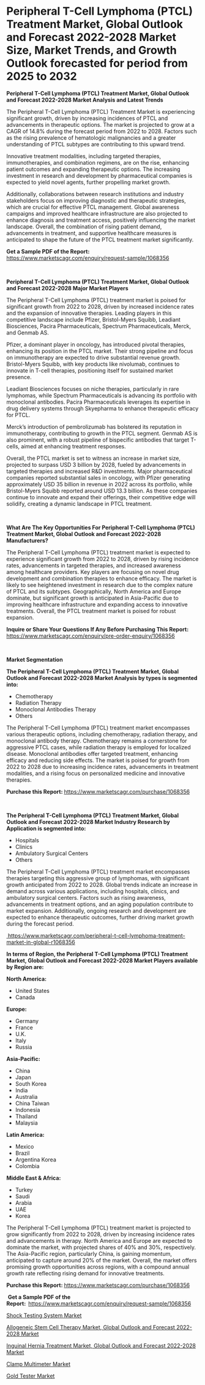 <p><h1>Peripheral T-Cell Lymphoma (PTCL) Treatment Market, Global Outlook and Forecast 2022-2028 Market Size, Market Trends, and Growth Outlook forecasted for period from 2025 to 2032</h1></p><p><strong>Peripheral T-Cell Lymphoma (PTCL) Treatment Market, Global Outlook and Forecast 2022-2028 Market Analysis and Latest Trends</strong></p>
<p><p>The Peripheral T-Cell Lymphoma (PTCL) Treatment Market is experiencing significant growth, driven by increasing incidences of PTCL and advancements in therapeutic options. The market is projected to grow at a CAGR of 14.8% during the forecast period from 2022 to 2028. Factors such as the rising prevalence of hematologic malignancies and a greater understanding of PTCL subtypes are contributing to this upward trend. </p><p>Innovative treatment modalities, including targeted therapies, immunotherapies, and combination regimens, are on the rise, enhancing patient outcomes and expanding therapeutic options. The increasing investment in research and development by pharmaceutical companies is expected to yield novel agents, further propelling market growth. </p><p>Additionally, collaborations between research institutions and industry stakeholders focus on improving diagnostic and therapeutic strategies, which are crucial for effective PTCL management. Global awareness campaigns and improved healthcare infrastructure are also projected to enhance diagnosis and treatment access, positively influencing the market landscape. Overall, the combination of rising patient demand, advancements in treatment, and supportive healthcare measures is anticipated to shape the future of the PTCL treatment market significantly.</p></p>
<p><strong>Get a Sample PDF of the Report:&nbsp;</strong> <a href="https://www.marketscagr.com/enquiry/request-sample/1068356?utm_campaign=2194&utm_medium=2&utm_source=Github&utm_content=ia&utm_term=21032025&utm_id=peripheral-t-cell-lymphoma-ptcl-treatment-market-global-outlook-and-forecast-2022-2028">https://www.marketscagr.com/enquiry/request-sample/1068356</a></p>
<p>&nbsp;</p>
<p><strong>Peripheral T-Cell Lymphoma (PTCL) Treatment Market, Global Outlook and Forecast 2022-2028 Major Market Players</strong></p>
<p><p>The Peripheral T-Cell Lymphoma (PTCL) treatment market is poised for significant growth from 2022 to 2028, driven by increased incidence rates and the expansion of innovative therapies. Leading players in this competitive landscape include Pfizer, Bristol-Myers Squibb, Leadiant Biosciences, Pacira Pharmaceuticals, Spectrum Pharmaceuticals, Merck, and Genmab AS.</p><p>Pfizer, a dominant player in oncology, has introduced pivotal therapies, enhancing its position in the PTCL market. Their strong pipeline and focus on immunotherapy are expected to drive substantial revenue growth. Bristol-Myers Squibb, with key products like nivolumab, continues to innovate in T-cell therapies, positioning itself for sustained market presence.</p><p>Leadiant Biosciences focuses on niche therapies, particularly in rare lymphomas, while Spectrum Pharmaceuticals is advancing its portfolio with monoclonal antibodies. Pacira Pharmaceuticals leverages its expertise in drug delivery systems through Skyepharma to enhance therapeutic efficacy for PTCL.</p><p>Merck’s introduction of pembrolizumab has bolstered its reputation in immunotherapy, contributing to growth in the PTCL segment. Genmab AS is also prominent, with a robust pipeline of bispecific antibodies that target T-cells, aimed at enhancing treatment responses.</p><p>Overall, the PTCL market is set to witness an increase in market size, projected to surpass USD 3 billion by 2028, fueled by advancements in targeted therapies and increased R&D investments. Major pharmaceutical companies reported substantial sales in oncology, with Pfizer generating approximately USD 35 billion in revenue in 2022 across its portfolio, while Bristol-Myers Squibb reported around USD 13.3 billion. As these companies continue to innovate and expand their offerings, their competitive edge will solidify, creating a dynamic landscape in PTCL treatment.</p></p>
<p>&nbsp;</p>
<p><strong>What Are The Key Opportunities For Peripheral T-Cell Lymphoma (PTCL) Treatment Market, Global Outlook and Forecast 2022-2028 Manufacturers?</strong></p>
<p><p>The Peripheral T-Cell Lymphoma (PTCL) treatment market is expected to experience significant growth from 2022 to 2028, driven by rising incidence rates, advancements in targeted therapies, and increased awareness among healthcare providers. Key players are focusing on novel drug development and combination therapies to enhance efficacy. The market is likely to see heightened investment in research due to the complex nature of PTCL and its subtypes. Geographically, North America and Europe dominate, but significant growth is anticipated in Asia-Pacific due to improving healthcare infrastructure and expanding access to innovative treatments. Overall, the PTCL treatment market is poised for robust expansion.</p></p>
<p><strong>Inquire or Share Your Questions If Any Before Purchasing This Report:</strong> <a href="https://www.marketscagr.com/enquiry/pre-order-enquiry/1068356?utm_campaign=2194&utm_medium=2&utm_source=Github&utm_content=ia&utm_term=21032025&utm_id=peripheral-t-cell-lymphoma-ptcl-treatment-market-global-outlook-and-forecast-2022-2028">https://www.marketscagr.com/enquiry/pre-order-enquiry/1068356</a></p>
<p>&nbsp;</p>
<p><strong>Market Segmentation</strong></p>
<p><strong>The Peripheral T-Cell Lymphoma (PTCL) Treatment Market, Global Outlook and Forecast 2022-2028 Market Analysis by types is segmented into:</strong></p>
<p><ul><li>Chemotherapy</li><li>Radiation Therapy</li><li>Monoclonal Antibodies Therapy</li><li>Others</li></ul></p>
<p><p>The Peripheral T-Cell Lymphoma (PTCL) treatment market encompasses various therapeutic options, including chemotherapy, radiation therapy, and monoclonal antibody therapy. Chemotherapy remains a cornerstone for aggressive PTCL cases, while radiation therapy is employed for localized disease. Monoclonal antibodies offer targeted treatment, enhancing efficacy and reducing side effects. The market is poised for growth from 2022 to 2028 due to increasing incidence rates, advancements in treatment modalities, and a rising focus on personalized medicine and innovative therapies.</p></p>
<p><strong>Purchase this Report:&nbsp;</strong><a href="https://www.marketscagr.com/purchase/1068356?utm_campaign=2194&utm_medium=2&utm_source=Github&utm_content=ia&utm_term=21032025&utm_id=peripheral-t-cell-lymphoma-ptcl-treatment-market-global-outlook-and-forecast-2022-2028">https://www.marketscagr.com/purchase/1068356</a></p>
<p>&nbsp;</p>
<p><strong>The Peripheral T-Cell Lymphoma (PTCL) Treatment Market, Global Outlook and Forecast 2022-2028 Market Industry Research by Application is segmented into:</strong></p>
<p><ul><li>Hospitals</li><li>Clinics</li><li>Ambulatory Surgical Centers</li><li>Others</li></ul></p>
<p><p>The Peripheral T-Cell Lymphoma (PTCL) treatment market encompasses therapies targeting this aggressive group of lymphomas, with significant growth anticipated from 2022 to 2028. Global trends indicate an increase in demand across various applications, including hospitals, clinics, and ambulatory surgical centers. Factors such as rising awareness, advancements in treatment options, and an aging population contribute to market expansion. Additionally, ongoing research and development are expected to enhance therapeutic outcomes, further driving market growth during the forecast period.</p></p>
<p><a href="https://www.marketscagr.com/peripheral-t-cell-lymphoma-treatment-market-in-global-r1068356?utm_campaign=2194&utm_medium=2&utm_source=Github&utm_content=ia&utm_term=21032025&utm_id=peripheral-t-cell-lymphoma-ptcl-treatment-market-global-outlook-and-forecast-2022-2028">&nbsp;https://www.marketscagr.com/peripheral-t-cell-lymphoma-treatment-market-in-global-r1068356</a></p>
<p><strong>In terms of Region, the Peripheral T-Cell Lymphoma (PTCL) Treatment Market, Global Outlook and Forecast 2022-2028 Market Players available by Region are:</strong></p>
<p>
    <p> <strong> North America: </strong>
        <ul>
            <li>United States</li>
            <li>Canada</li>
        </ul>
        </p> 
    <p> <strong> Europe: </strong>
        <ul>
            <li>Germany</li>
            <li>France</li>
            <li>U.K.</li>
            <li>Italy</li>
            <li>Russia</li>
        </ul>
        </p> 
    <p> <strong> Asia-Pacific: </strong>
        <ul>
            <li>China</li>
            <li>Japan</li>
            <li>South Korea</li>
            <li>India</li>
            <li>Australia</li>
            <li>China Taiwan</li>
            <li>Indonesia</li>
            <li>Thailand</li>
            <li>Malaysia</li>
        </ul>
        </p> 
    <p> <strong> Latin America: </strong>
        <ul>
            <li>Mexico</li>
            <li>Brazil</li>
            <li>Argentina Korea</li>
            <li>Colombia</li>
        </ul>
        </p> 
    <p> <strong> Middle East & Africa: </strong>
        <ul>
            <li>Turkey</li>
            <li>Saudi</li>
            <li>Arabia</li>
            <li>UAE</li>
            <li>Korea</li>
        </ul>
    </p>
    </p>
<p><p>The Peripheral T-Cell Lymphoma (PTCL) treatment market is projected to grow significantly from 2022 to 2028, driven by increasing incidence rates and advancements in therapy. North America and Europe are expected to dominate the market, with projected shares of 40% and 30%, respectively. The Asia-Pacific region, particularly China, is gaining momentum, anticipated to capture around 20% of the market. Overall, the market offers promising growth opportunities across regions, with a compound annual growth rate reflecting rising demand for innovative treatments.</p></p>
<p><strong>Purchase this Report: </strong><a href="https://www.marketscagr.com/purchase/1068356?utm_campaign=2194&utm_medium=2&utm_source=Github&utm_content=ia&utm_term=21032025&utm_id=peripheral-t-cell-lymphoma-ptcl-treatment-market-global-outlook-and-forecast-2022-2028">https://www.marketscagr.com/purchase/1068356</a></p>
<p>&nbsp;<strong>Get a Sample PDF of the Report:&nbsp;&nbsp;</strong><a href="https://www.marketscagr.com/enquiry/request-sample/1068356?utm_campaign=2194&utm_medium=2&utm_source=Github&utm_content=ia&utm_term=21032025&utm_id=peripheral-t-cell-lymphoma-ptcl-treatment-market-global-outlook-and-forecast-2022-2028">https://www.marketscagr.com/enquiry/request-sample/1068356</a></p>
<p><strong></strong></p>
<p><p><a href="https://www.linkedin.com/pulse/in-depth-analysis-size-shock-testing-system-market-its-6pdye?utm_campaign=2194&utm_medium=2&utm_source=Github&utm_content=ia&utm_term=21032025&utm_id=peripheral-t-cell-lymphoma-ptcl-treatment-market-global-outlook-and-forecast-2022-2028">Shock Testing System Market</a></p><p><a href="https://github.com/steegwajma22/Market-Research-Report-List-1/blob/main/allogeneic-stem-cell-therapy-market-global-outlook-and-forecast-2022-2028-market.md?utm_campaign=2194&utm_medium=2&utm_source=Github&utm_content=ia&utm_term=21032025&utm_id=peripheral-t-cell-lymphoma-ptcl-treatment-market-global-outlook-and-forecast-2022-2028">Allogeneic Stem Cell Therapy Market, Global Outlook and Forecast 2022-2028 Market</a></p><p><a href="https://github.com/kaniselway4c/Market-Research-Report-List-1/blob/main/inguinal-hernia-treatment-market-global-outlook-and-forecast-2022-2028-market.md?utm_campaign=2194&utm_medium=2&utm_source=Github&utm_content=ia&utm_term=21032025&utm_id=peripheral-t-cell-lymphoma-ptcl-treatment-market-global-outlook-and-forecast-2022-2028">Inguinal Hernia Treatment Market, Global Outlook and Forecast 2022-2028 Market</a></p><p><a href="https://www.linkedin.com/pulse/global-clamp-multimeter-market-landscape-future-trends-2z7oe?utm_campaign=2194&utm_medium=2&utm_source=Github&utm_content=ia&utm_term=21032025&utm_id=peripheral-t-cell-lymphoma-ptcl-treatment-market-global-outlook-and-forecast-2022-2028">Clamp Multimeter Market</a></p><p><a href="https://www.linkedin.com/pulse/gold-tester-market-size-growing-cagr-119-from-2025-2032-key-izrye?utm_campaign=2194&utm_medium=2&utm_source=Github&utm_content=ia&utm_term=21032025&utm_id=peripheral-t-cell-lymphoma-ptcl-treatment-market-global-outlook-and-forecast-2022-2028">Gold Tester Market</a></p></p>